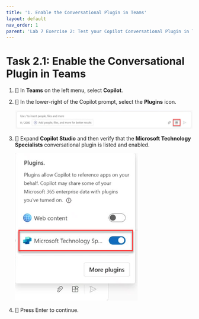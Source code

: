 ```yaml
---
title: '1. Enable the Conversational Plugin in Teams'
layout: default
nav_order: 1
parent: 'Lab 7 Exercise 2: Test your Copilot Conversational Plugin in Teams'
---
```


# Task 2.1: Enable the Conversational Plugin in Teams


1. [] In **Teams** on the left menu, select **Copilot**. 


1. [] In the lower-right of the Copilot prompt, select the **Plugins** icon. 

    ![a23.jpg](../media/lab7/a23.jpg) 

1. [] Expand **Copilot Studio** and then verify that the **Microsoft Technology Specialists** conversational plugin is listed and enabled.

    ![a20.jpg](../media/lab7/a20.jpg) 

1. [] Press Enter to continue.